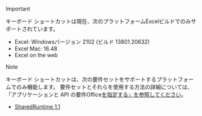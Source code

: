 > [!IMPORTANT]
> キーボード ショートカットは現在、次のプラットフォームExcelビルドでのみサポートされています。
>
>- Excel: Windowsバージョン 2102 (ビルド 13801.20632)
>- Excel Mac: 16.48
>- Excel on the web

> [!NOTE]
> キーボード ショートカットは、次の要件セットをサポートするプラットフォームでのみ機能します。 要件セットとそれらを使用する方法の詳細については、「アプリケーションと API の要件Office[を指定する」を参照してください](../develop/specify-office-hosts-and-api-requirements.md)。
>
> - [SharedRuntime 1.1](../reference/requirement-sets/shared-runtime-requirement-sets.md)